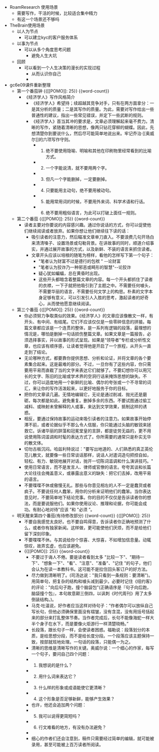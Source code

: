 - RoamResearch 使用场景
    - 需要写作，干活的时候，比较适合集中精力
    - 有这一个场景还不够吗
- TheBrain使用场景
    - 以人为节点
        - 可以建立kyc的客户服务体系
    - 以事为节点
        - 可以从多个角度思考问题
            - 避免人生大坑
    - 回顾
        - 可以看到一个人生决策的漫长的实现过程
            - 从而认识你自己
            - 
- gc6e09课件重新整理 
    - 第一个番茄钟 {{[[POMO]]: 25}} {{word-count}}
        - 《经济学人》写作风格简介
            - 《经济学人》希望持；续超越其竞争对手，只有在两方面拿分：一是其分析的质量；二是其写作的质量。为此，需要对写作给出一些普通性的建议，指出一些常见错误，并定下一些武断的规则。
            - 《经济学人》首当其冲的要求是，文章必须理解起来毫不费力。清晰的写作，紧随着清晰的思想，像两只钻花穿柳的蝴蝶。因此，先想清楚你到要说什么，然后尽可能简单地说出来。牢记乔治·[[奥威尔]]的六项写作守则。
                - 1. 绝不要使用隐喻、明喻和其他在印刷物里经常看到的比喻方式。
                - 2. 一个字能说清，就不要用两个字。
                - 3. 但凡一个字能删掉，一定要删掉。
                - 4. 只要能用主动句，绝不要用被动句。
                - 5. 能用常用词的时候，不要用外来词、科学术语和行话。
                - 6. 绝不要用粗俗语言，为此可以打破上面任一规则。
    - 第二个番茄 {{[[POMO]]: 25}} {{word-count}}
        - 读者主要对你要说的内容感兴趣。通过你说话的方式，你可以促使他们继续阅读或者放弃。如果你想让他们继续往下读的话：
            - 吸引读者的注意力，然后瞄准文章单刀直入。不要浪费几句开场白来清清嗓子、设置场景或勾勒背景。在讲故事的同时，顺道介绍事实，并通过展开故事的方式，以及新鲜、不装的语言来抓住读者。
            - 文章开头应该以培根的随笔为榜样，看他的怎样写下第一个句子：
                -  "笔者认为财富不过是德行的包袱 " --论财富
                -  "笔者认为狡诈乃一种邪恶或畸形的智慧"--论狡诈
                - 疑心犹如蝙蝠，总在黄昏时出现。
                - 这些开头都暗含着整篇文章的内容。每一个开头都抓住了读者的衣襟，一下子就把他吸引到了主题之中。不需要任何噱头，不需要华丽的语言，不需要任何文学上的构思。朴素的文字本身足够有意义，可以引发引人入胜的思考，激起读者的好奇心，从而使他愿意继续阅读。
    - 第三个番茄 {{[[POMO]]: 25}} {{word-count}}
        - 你必须努力争取类似的效果。《经济学人》的文章应该像散文一样，有开头、有中间、有结尾。它们不应该仅仅是一些零碎信息的拼接。每篇文章都应该是一个连贯的整体，是一系列有逻辑的段落，最理想的情况是，哪怕是删掉一句话损伤整篇文章。如果文章是一篇报告，必须选择事实，并以故事的形式呈现。如果是“领导者”专栏或分析性文章，也应该有顺序感，让读者觉得他是开启了一个旅程，从开头一直走到了结论。
        - 无论哪种方式，都要靠你提供思想、分析和论证，并将文章的各个要素集合起来。这是最难的部分。不过，一旦你有了这些内容，你只需要用平易而直截了当的文字来表达它们就够了。不要幻想你可以用冗长的文字、陈旧的比喻或学术界的空洞行话来掩饰思想的缺失。不过，你可以适度地用一个新鲜的比喻、偶尔的夸张或一个不寻常的词汇，来让你的写作活泼起来，以更好地服务于你的目标。
        - 把你的文章读几遍。无情地编辑它，无论是通过削减、抛光还是磨砺，每次都是如此。避免重复。删掉多余的东西。不要试图通过偷工减料、或映射未曾解释的人或事，来达到文学效果，抵制这样的诱惑。
        - 相反，要通过保持故事的运动来吸引读者的注意力。如果故事开始停滞不前，或者论据似乎不那么令人信服，你只能通过头脑的敏锐来拯救它。诉诸华丽的辞藻和冠冕堂皇的言辞，都是徒劳无益的，更不用说使用陈词滥调和时髦的表达方式了。你所需要的通常只是朴实无华的散文体。
        - 切勿古板沉闷。哈兹利特说过："要写出地道的、人们熟悉的真正英伦范儿散文，就要像一些日常谈话那样，说话人对遣词造句把控自如，轻松、有力、敏锐地展开对话，抛开一切陈词滥调和什么演讲技巧。"
        - 使用日常语言，而不是发言人、律师或官僚的语言。夸夸其谈和长篇大论往往会掩盖意义，或暴露出意义的缺失：把它们去掉，改用平易的语言。
        - 不要喋喋不休或傲慢无礼。那些与你意见相左的人不一定是蠢货或者疯子。不要说任何人蠢笨，用你的分析来证明他们的蠢笨。当你表达意见时，不要简单地下结论完事。你的目的不仅仅是告诉读者你的想法，而是要说服他们。如果你使用议论、推理和论据，你可能会成功。有耐心地对待"应该 ”和 "必须 ”。
    - 明天醒来第四个番茄(有待修改部分) {{word-count}} {{[[POMO]]: 25}}
        - 不要自我感觉太良好。也不要自鸣得意，告诉读者你正确地预测了什么，或者你有独家新闻。这样做，更可能使他们厌烦，而不是给他们留下深刻印象。
        - 不要喋喋不休。与其说给你个惊喜、大惊喜，不如增加信息量。动辄惊叹，故弄玄虚，也应该避免。
        - {{[[POMO]]: 25}} {{word-count}}
            - 不要过于诲人不倦。要是读者看到太多 "比较一下"、"期待一下"、"想象一下"、"看"、"注意"、"准备"、"记住 "的句子，他们会认为在读一本教科书。这可能不是拉住回头客订户的好方法。
            - 尽力做到清晰明了。(司汤达说："我只看到一条规则：要清晰")。用简单句，把复杂的结构和噱头减到最少。必要时记住《纽约客》的评论："向后句子跑，撞个脑袋包"(正确语序是『句子向后跑，脑袋撞个包』，本句故意颠三倒四，以讽刺《时代周刊》用了太多倒装结构。)。
            - 马克·吐温说，好作者应当这样对待句子：“作者偶尔可以放纵自己写长句，但他必须确保里面没有褶皱，没有含混，没有用括号括起来的部分来打乱整体节奏。当作者完成后，长句不能像海蛇一样大半个身子在水下，而是要像火炬游行一样清楚晓畅。” 
            - 长段落，跟长句子一样，会使读者困惑。福勒说：段落划分的本质，是给思想分段，而不是给长度分段。一个段落应该主题保持一致，按部就班地处理。一句话的段落，只能偶一为之。
            - 清晰的思维是清晰写作的关键。奥威尔说：一个细心的作家，每写一个句子，要问自己四个问题：
            - 1. 我想说的是什么？
            - 2. 用什么词来表达它？
            - 3. 什么样的形象或成语能使它更清晰？
            - 4. 这个形象是否足够新鲜，能够产生效果？
            - 也许，他还会追加两个问题：
            - 5. 我可以说得更简短吗？
            - 6. 行文难看的地方，有没有办法避免？
            - 
            - 细心的作者们还会注意到，稿件只需要经过简单的编辑，就可能被录用，甚至可能被上百万读者所阅读。
